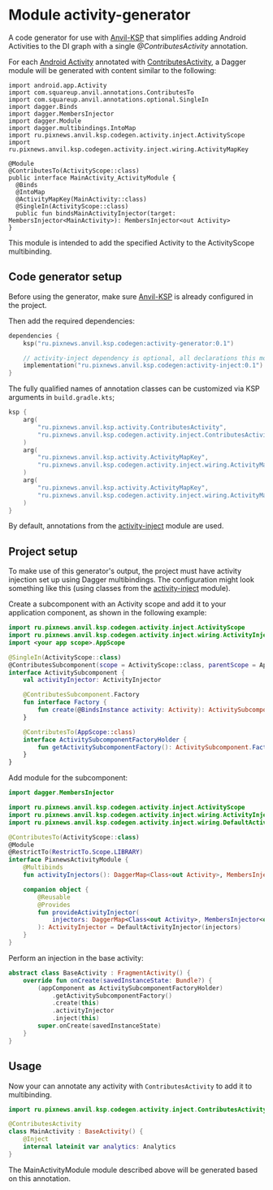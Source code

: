 # Module activity-generator

A code generator for use with [Anvil-KSP] that simplifies adding Android Activities to the DI graph 
with a single _@ContributesActivity_ annotation.

For each [Android Activity] annotated with [ContributesActivity], a Dagger module will be generated with 
content similar to the following:

```
import android.app.Activity
import com.squareup.anvil.annotations.ContributesTo
import com.squareup.anvil.annotations.optional.SingleIn
import dagger.Binds
import dagger.MembersInjector
import dagger.Module
import dagger.multibindings.IntoMap
import ru.pixnews.anvil.ksp.codegen.activity.inject.ActivityScope
import ru.pixnews.anvil.ksp.codegen.activity.inject.wiring.ActivityMapKey

@Module
@ContributesTo(ActivityScope::class)
public interface MainActivity_ActivityModule {
  @Binds
  @IntoMap
  @ActivityMapKey(MainActivity::class)
  @SingleIn(ActivityScope::class)
  public fun bindsMainActivityInjector(target: MembersInjector<MainActivity>): MembersInjector<out Activity>
}
```

This module is intended to add the specified Activity to the ActivityScope multibinding.

## Code generator setup

Before using the generator, make sure [Anvil-KSP] is already configured in the project.

Then add the required dependencies:

```kotlin
dependencies {
    ksp("ru.pixnews.anvil.ksp.codegen:activity-generator:0.1")

    // activity-inject dependency is optional, all declarations this module can be overridden.
    implementation("ru.pixnews.anvil.ksp.codegen:activity-inject:0.1")
}
```

The fully qualified names of annotation classes can be customized via KSP arguments in `build.gradle.kts`;

```kotlin
ksp {
    arg(
        "ru.pixnews.anvil.ksp.activity.ContributesActivity",
        "ru.pixnews.anvil.ksp.codegen.activity.inject.ContributesActivity"
    )
    arg(
        "ru.pixnews.anvil.ksp.activity.ActivityMapKey",
        "ru.pixnews.anvil.ksp.codegen.activity.inject.wiring.ActivityMapKey"
    )
    arg(
        "ru.pixnews.anvil.ksp.activity.ActivityMapKey",
        "ru.pixnews.anvil.ksp.codegen.activity.inject.wiring.ActivityMapKey"
    )
}
```

By default, annotations from the [activity-inject] module are used.

## Project setup

To make use of this generator's output, the project must have activity injection set up using Dagger multibindings.
The configuration might look something like this (using classes from the [activity-inject] module).

Create a subcomponent with an Activity scope and add it to your application component,
as shown in the following example:

```kotlin
import ru.pixnews.anvil.ksp.codegen.activity.inject.ActivityScope
import ru.pixnews.anvil.ksp.codegen.activity.inject.wiring.ActivityInjector
import <your app scope>.AppScope

@SingleIn(ActivityScope::class)
@ContributesSubcomponent(scope = ActivityScope::class, parentScope = AppScope::class)
interface ActivitySubcomponent {
    val activityInjector: ActivityInjector

    @ContributesSubcomponent.Factory
    fun interface Factory {
        fun create(@BindsInstance activity: Activity): ActivitySubcomponent
    }

    @ContributesTo(AppScope::class)
    interface ActivitySubcomponentFactoryHolder {
        fun getActivitySubcomponentFactory(): ActivitySubcomponent.Factory
    }
}
```

Add module for the subcomponent:

```kotlin
import dagger.MembersInjector

import ru.pixnews.anvil.ksp.codegen.activity.inject.ActivityScope
import ru.pixnews.anvil.ksp.codegen.activity.inject.wiring.ActivityInjector
import ru.pixnews.anvil.ksp.codegen.activity.inject.wiring.DefaultActivityInjector

@ContributesTo(ActivityScope::class)
@Module
@RestrictTo(RestrictTo.Scope.LIBRARY)
interface PixnewsActivityModule {
    @Multibinds
    fun activityInjectors(): DaggerMap<Class<out Activity>, MembersInjector<out Activity>>

    companion object {
        @Reusable
        @Provides
        fun provideActivityInjector(
            injectors: DaggerMap<Class<out Activity>, MembersInjector<out Activity>>,
        ): ActivityInjector = DefaultActivityInjector(injectors)
    }
}
```

Perform an injection in the base activity:

```kotlin
abstract class BaseActivity : FragmentActivity() {
    override fun onCreate(savedInstanceState: Bundle?) {
        (appComponent as ActivitySubcomponentFactoryHolder)
            .getActivitySubcomponentFactory()
            .create(this)
            .activityInjector
            .inject(this)
        super.onCreate(savedInstanceState)
    }
}
```

## Usage

Now your can annotate any activity with `ContributesActivity` to add it to multibinding.

```kotlin
import ru.pixnews.anvil.ksp.codegen.activity.inject.ContributesActivity

@ContributesActivity
class MainActivity : BaseActivity() {
    @Inject
    internal lateinit var analytics: Analytics
}
```

The MainActivityModule module described above will be generated based on this annotation.

[Anvil-KSP]: https://github.com/ZacSweers/anvil
[activity-inject]: https://illarionov.github.io/pixnews-anvil-codegen/activity-inject/
[Android Activity]: https://developer.android.com/reference/android/app/Activity
[ContributesActivity]: https://illarionov.github.io/pixnews-anvil-codegen/activity-inject/ru.pixnews.anvil.ksp.codegen.activity.inject/-contributes-activity/index.html
